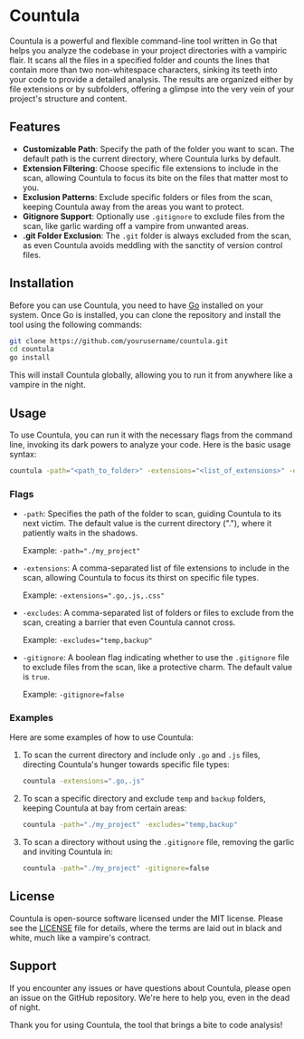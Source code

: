 # Countula

Countula is a powerful and flexible command-line tool written in Go that helps you analyze the codebase in your project directories with a vampiric flair. It scans all the files in a specified folder and counts the lines that contain more than two non-whitespace characters, sinking its teeth into your code to provide a detailed analysis. The results are organized either by file extensions or by subfolders, offering a glimpse into the very vein of your project's structure and content.

## Features

- **Customizable Path**: Specify the path of the folder you want to scan. The default path is the current directory, where Countula lurks by default.
- **Extension Filtering**: Choose specific file extensions to include in the scan, allowing Countula to focus its bite on the files that matter most to you.
- **Exclusion Patterns**: Exclude specific folders or files from the scan, keeping Countula away from the areas you want to protect.
- **Gitignore Support**: Optionally use `.gitignore` to exclude files from the scan, like garlic warding off a vampire from unwanted areas.
- **.git Folder Exclusion**: The `.git` folder is always excluded from the scan, as even Countula avoids meddling with the sanctity of version control files.

## Installation

Before you can use Countula, you need to have [Go](https://golang.org/) installed on your system. Once Go is installed, you can clone the repository and install the tool using the following commands:

```sh
git clone https://github.com/yourusername/countula.git
cd countula
go install
```

This will install Countula globally, allowing you to run it from anywhere like a vampire in the night.

## Usage

To use Countula, you can run it with the necessary flags from the command line, invoking its dark powers to analyze your code. Here is the basic usage syntax:

```sh
countula -path="<path_to_folder>" -extensions="<list_of_extensions>" -excludes="<list_of_exclusions>" -gitignore=<true_or_false>
```

### Flags

- `-path`: Specifies the path of the folder to scan, guiding Countula to its next victim. The default value is the current directory ("."), where it patiently waits in the shadows.

  Example: `-path="./my_project"`

- `-extensions`: A comma-separated list of file extensions to include in the scan, allowing Countula to focus its thirst on specific file types.

  Example: `-extensions=".go,.js,.css"`

- `-excludes`: A comma-separated list of folders or files to exclude from the scan, creating a barrier that even Countula cannot cross.

  Example: `-excludes="temp,backup"`

- `-gitignore`: A boolean flag indicating whether to use the `.gitignore` file to exclude files from the scan, like a protective charm. The default value is `true`.

  Example: `-gitignore=false`

### Examples

Here are some examples of how to use Countula:

1. To scan the current directory and include only `.go` and `.js` files, directing Countula's hunger towards specific file types:

   ```sh
   countula -extensions=".go,.js"
   ```

2. To scan a specific directory and exclude `temp` and `backup` folders, keeping Countula at bay from certain areas:

   ```sh
   countula -path="./my_project" -excludes="temp,backup"
   ```

3. To scan a directory without using the `.gitignore` file, removing the garlic and inviting Countula in:

   ```sh
   countula -path="./my_project" -gitignore=false
   ```

## License

Countula is open-source software licensed under the MIT license. Please see the [LICENSE](LICENSE) file for details, where the terms are laid out in black and white, much like a vampire's contract.

## Support

If you encounter any issues or have questions about Countula, please open an issue on the GitHub repository. We're here to help you, even in the dead of night.

Thank you for using Countula, the tool that brings a bite to code analysis!